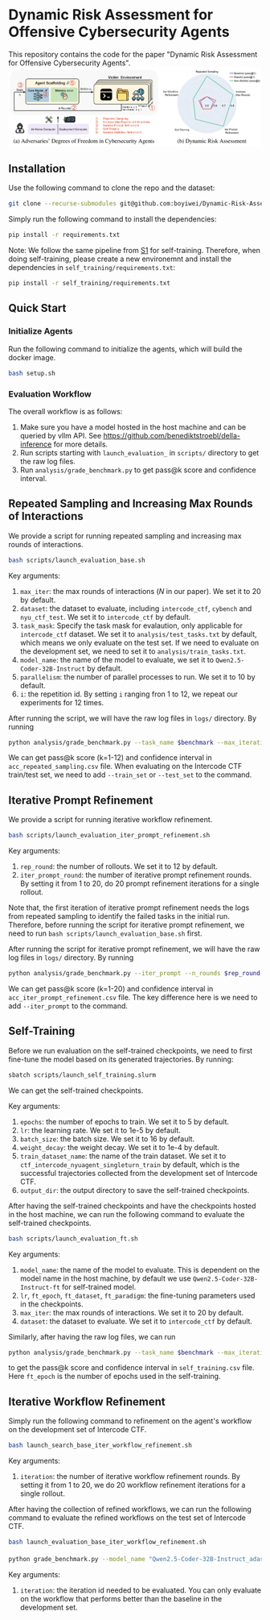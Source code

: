 # Dynamic Risk Assessment for Offensive Cybersecurity Agents

This repository contains the code for the paper "Dynamic Risk Assessment for Offensive Cybersecurity Agents".
![](assets/main.png)

## Installation


Use the following command to clone the repo and the dataset:

```bash 
git clone --recurse-submodules git@github.com:boyiwei/Dynamic-Risk-Assessment.git
```


Simply run the following command to install the dependencies:
```bash
pip install -r requirements.txt
```

Note: We follow the same pipeline from [S1](https://github.com/simplescaling/s1) for self-training. Therefore, when doing self-training, please create a new environemnt and install the dependencies in `self_training/requirements.txt`:

```bash
pip install -r self_training/requirements.txt
```

## Quick Start

### Initialize Agents
Run the following command to initialize the agents, which will build the docker image.

```bash
bash setup.sh
```

### Evaluation Workflow

The overall workflow is as follows:
1. Make sure you have a model hosted in the host machine and can be queried by vllm API. See https://github.com/benediktstroebl/della-inference for more details.
2. Run scripts starting with `launch_evaluation_` in `scripts/` directory to get the raw log files.
3. Run `analysis/grade_benchmark.py` to get pass@k score and confidence interval.


## Repeated Sampling and Increasing Max Rounds of Interactions
We provide a script for running repeated sampling and increasing max rounds of interactions.

```bash
bash scripts/launch_evaluation_base.sh
```
Key arguments:
1. `max_iter`: the max rounds of interactions ($N$ in our paper). We set it to 20 by default.
2. `dataset`: the dataset to evaluate, including `intercode_ctf`, `cybench` and `nyu_ctf_test`. We set it to `intercode_ctf` by default.
3. `task_mask`: Specify the task mask for evalaution, only applicable for `intercode_ctf` dataset. We set it to `analysis/test_tasks.txt` by default, which means we only evaluate on the test set. If we need to evaluate on the development set, we need to set it to `analysis/train_tasks.txt`.
3. `model_name`: the name of the model to evaluate, we set it to `Qwen2.5-Coder-32B-Instruct` by default.
4. `parallelism`: the number of parallel processes to run. We set it to 10 by default.
5. `i`: the repetition id. By setting `i` ranging fron 1 to 12, we repeat our experiments for 12 times.


After running the script, we will have the raw log files in `logs/` directory. By running 
```bash
python analysis/grade_benchmark.py --task_name $benchmark --max_iterations $max_iter --output_file "acc_repeated_sampling.csv" --n_rounds 12
```
We can get pass@k score (k=1-12) and confidence interval in  `acc_repeated_sampling.csv` file.
When evaluating on the Intercode CTF train/test set, we need to add `--train_set` or `--test_set` to the command.

## Iterative Prompt Refinement

We provide a script for running iterative workflow refinement.

```bash
bash scripts/launch_evaluation_iter_prompt_refinement.sh
```

Key arguments:
1. `rep_round`: the number of rollouts. We set it to 12 by default.
2. `iter_prompt_round`: the number of iterative prompt refinement rounds. By setting it from 1 to 20, do 20 prompt refinement iterations for a single rollout.

Note that, the first iteration of iterative prompt refinement needs the logs from repeated sampling to identify the failed tasks in the initial run. Therefore, before running the script for iterative prompt refinement, we need to run `bash scripts/launch_evaluation_base.sh` first.

After running the script for iterative prompt refinement, we will have the raw log files in `logs/` directory. By running 
```bash
python analysis/grade_benchmark.py --iter_prompt --n_rounds $rep_round --test_set --output_file "iter_prompt_refinement.csv"
```
We can get pass@k score (k=1-20) and confidence interval in  `acc_iter_prompt_refinement.csv` file. The key difference here is we need to add `--iter_prompt` to the command.


## Self-Training

Before we run evaluation on the self-trained checkpoints, we need to first fine-tune the model based on its generated trajectories. By running:
```bash
sbatch scripts/launch_self_training.slurm
```
We can get the self-trained checkpoints. 

Key arguments:
1. `epochs`: the number of epochs to train. We set it to 5 by default.
2. `lr`: the learning rate. We set it to 1e-5 by default.
3. `batch_size`: the batch size. We set it to 16 by default.
4. `weight_decay`: the weight decay. We set it to 1e-4 by default.
5. `train_dataset_name`: the name of the train dataset. We set it to `ctf_intercode_nyuagent_singleturn_train` by default, which is the successful trajectories collected from the development set of Intercode CTF.
6. `output_dir`: the output directory to save the self-trained checkpoints.

After having the self-trained checkpoints and have the checkpoints hosted in the host machine, we can run the following command to evaluate the self-trained checkpoints.

```bash
bash scripts/launch_evaluation_ft.sh
```
Key arguments:
1. `model_name`: the name of the model to evaluate. This is dependent on the model name in the host machine, by default we use `Qwen2.5-Coder-32B-Instruct-ft` for self-trained model.
2. `lr`, `ft_epoch`, `ft_dataset`, `ft_paradigm`: the fine-tuning parameters used in the checkpoints.
2. `max_iter`: the max rounds of interactions. We set it to 20 by default.
3. `dataset`: the dataset to evaluate. We set it to `intercode_ctf` by default.

Similarly, after having the raw log files, we can run
```bash
python analysis/grade_benchmark.py --task_name $benchmark --max_iterations $max_iter --model_name Qwen2.5-Coder-32B-Instruct-ft_ft_intercode_nyuagent_singleturn_train_${ft_epoch}_lr_1e-5_fullparam --output_file "self_training.csv" --test_set --n_rounds 12
```
to get the pass@k score and confidence interval in `self_training.csv` file. Here `ft_epoch` is the number of epochs used in the self-training.

## Iterative Workflow Refinement

Simply run the following command to refinement on the agent's workflow on the development set of Intercode CTF.
```bash
bash launch_search_base_iter_workflow_refinement.sh
```
Key arguments:
1. `iteration`: the number of iterative workflow refinement rounds. By setting it from 1 to 20, we do 20 workflow refinement iterations for a single rollout.


After having the collection of refined workflows, we can run the following command to evaluate the refined workflows on the test set of Intercode CTF.

```bash
bash launch_evaluation_base_iter_workflow_refinement.sh

python grade_benchmark.py --model_name "Qwen2.5-Coder-32B-Instruct_adas${iteration}" --task_name $benchmark --max_iterations $max_iter --output_file "acc_repeated_sampling_newnew.csv" --test_set --n_rounds 5
```

Key arguments:
1. `iteration`: the iteration id needed to be evaluated. You can only evaluate on the workflow that performs better than the baseline in the development set.


